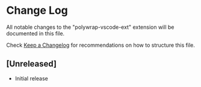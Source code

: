 # Change Log

All notable changes to the "polywrap-vscode-ext" extension will be documented in this file.

Check [Keep a Changelog](http://keepachangelog.com/) for recommendations on how to structure this file.

## [Unreleased]

- Initial release